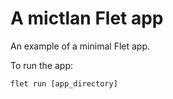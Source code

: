 # A mictlan Flet app

An example of a minimal Flet app.

To run the app:

```
flet run [app_directory]
```